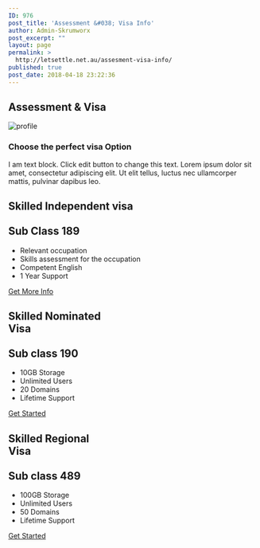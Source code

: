 ```yaml
---
ID: 976
post_title: 'Assessment &#038; Visa Info'
author: Admin-Skrumworx
post_excerpt: ""
layout: page
permalink: >
  http://letsettle.net.au/assesment-visa-info/
published: true
post_date: 2018-04-18 23:22:36
---
```

<h2>Assessment &amp; Visa </h2>		
										<img src="http://letsettle.net.au/wp-content/uploads/elementor/thumbs/profile-nntd013kqtzxhbp30d0e8yxeyjsmbnn11upwnnnci0.png" title="profile" alt="profile" />											
			<h3>Choose the perfect visa Option</h3>		
		<p>I am text block. Click edit button to change this text. Lorem ipsum dolor sit amet, consectetur adipiscing elit. Ut elit tellus, luctus nec ullamcorper mattis, pulvinar dapibus leo.</p>		
			<h2><b>Skilled Independent visa</b><br><br>Sub Class 189</h2>		
					<ul>
							<li >
										Relevant occupation
									</li>
								<li >
										Skills assessment for the occupation
									</li>
								<li >
										Competent English 
									</li>
								<li >
										1 Year Support
									</li>
						</ul>
			<a href="https://www.homeaffairs.gov.au/trav/visa-1/189-" target="_blank" role="button">
						Get More Info
					</a>
			<h2><b>Skilled Nominated </b><br><b>Visa</b><br><br>Sub class 190</h2>		
					<ul>
							<li >
										10GB Storage
									</li>
								<li >
										Unlimited Users
									</li>
								<li >
										20 Domains
									</li>
								<li >
										Lifetime Support
									</li>
						</ul>
			<a href="#" role="button">
						Get Started
					</a>
			<h2><b>Skilled Regional<br> Visa</b><br><br>Sub class 489</h2>		
					<ul>
							<li >
										100GB Storage
									</li>
								<li >
										Unlimited Users
									</li>
								<li >
										50 Domains
									</li>
								<li >
										Lifetime Support
									</li>
						</ul>
			<a href="#" role="button">
						Get Started
					</a>